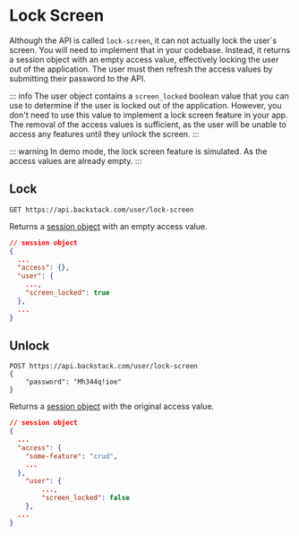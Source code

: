 # Lock Screen

Although the API is called `lock-screen`, it can not actually lock the user`s screen. You will need to implement that in your codebase. Instead, it returns a session object with an empty access value, effectively locking the user out of the application. The user must then refresh the access values by submitting their password to the API.

::: info
The user object contains a `screen_locked` boolean value that you can use to determine if the user is locked out of the application. However, you don't need to use this value to implement a lock screen feature in your app. The removal of the access values is sufficient, as the user will be unable to access any features until they unlock the screen.
:::


::: warning
In demo mode, the lock screen feature is simulated. As the access values are already empty. 
:::

## Lock

```http request
GET https://api.backstack.com/user/lock-screen
```

Returns a [session object](../app/session.md) with an empty access value.


```json
// session object
{
  ...
  "access": {},
  "user": {
    ...,
    "screen_locked": true
  },
  ...
}
```


## Unlock

```http request
POST https://api.backstack.com/user/lock-screen
{
    "password": "Mh344q!ioe"
}
```

Returns a [session object](../app/session.md) with the original access value.



```json
// session object
{
  ...
  "access": {
    "some-feature": "crud",
    ...
  },
    "user": {
        ...,
        "screen_locked": false
    },
  ...
}
```